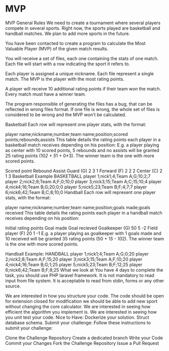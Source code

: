 # MVP
MVP
General Rules
We need to create a tournament where several players compete in several sports. Right now, the sports played are basketball and handball matches. We plan to add more sports in the future.

You have been contacted to create a program to calculate the Most Valuable Player (MVP) of the given match results.

You will receive a set of files, each one containing the stats of one match. Each file will start with a row indicating the sport it refers to.

Each player is assigned a unique nickname. Each file represent a single match. The MVP is the player with the most rating points.

A player will receive 10 additional rating points if their team won the match. Every match must have a winner team.

The program responsible of generating the files has a bug, that can be reflected in wrong files format. If one file is wrong, the whole set of files is considered to be wrong and the MVP won't be calculated.

Basketball
Each row will represent one player stats, with the format:

player name;nickname;number;team name;position;scored points;rebounds;assists
This table details the rating points each player in a basketball match receives depending on his position: E.g. a player playing as center with 10 scored points, 5 rebounds and no assists will be granted 25 rating points (10*2 + 5*1 + 0*3). The winner team is the one with more scored points.

Scored point	Rebound	Assist
Guard (G)	2	3	1
Forward (F)	2	2	2
Center (C)	2	1	3
Basketball Example
  BASKETBALL
  player 1;nick1;4;Team A;G;10;2;7
  player 2;nick2;8;Team A;F;0;10;0
  player 3;nick3;15;Team A;C;15;10;4
  player 4;nick4;16;Team B;G;20;0;0
  player 5;nick5;23;Team B;F;4;7;7
  player 6;nick6;42;Team B;C;8;10;0
Handball
Each row will represent one player stats, with the format:

player name;nickname;number;team name;position;goals made;goals received
This table details the rating points each player in a handball match receives depending on his position:

Initial rating points	Goal made	Goal recieved
Goalkeeper (G)	50	5	-2
Field player (F)	20	1	-1
E.g. a player playing as goalkeeper with 1 goals made and 10 received will be granted 35 rating points (50 + 1*5 - 10*2). The winner team is the one with more scored points.

Handball Example:
  HANDBALL
  player 1;nick1;4;Team A;G;0;20
  player 2;nick2;8;Team A;F;15;20
  player 3;nick3;15;Team A;F;10;20
  player 4;nick4;16;Team B;G;1;25
  player 5;nick5;23;Team B;F;12;25
  player 6;nick6;42;Team B;F;8;25
What we look at
You have 4 days to complete the task, you should use PHP laravel framework. It is not mandatory to read input from file system. It is acceptable to read from stdin, forms or any other source.

We are interested in how you structure your code.
The code should be open for extension closed for modification we should be able to add new sport without changing the core calculator.
We are interested in seeing how efficient the algorithm you implement is.
We are interested in seeing how you unit test your code.
Nice to Have:
Dockerize your solution.
Struct database schema.
Submit your challenge:
Follow these instructions to submit your challenge:

Clone the Challenge Repository
Create a dedicated branch
Write your Code
Commit your Changes
Fork the Challenge Repository
Issue a Pull Request
